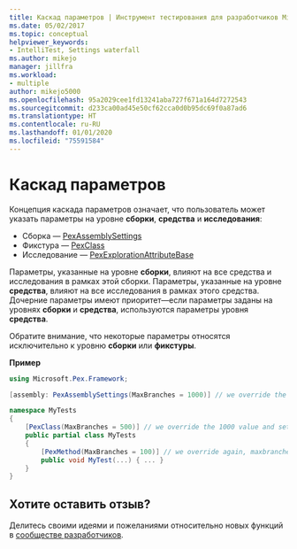 ```yaml
---
title: Каскад параметров | Инструмент тестирования для разработчиков Microsoft IntelliTest
ms.date: 05/02/2017
ms.topic: conceptual
helpviewer_keywords:
- IntelliTest, Settings waterfall
ms.author: mikejo
manager: jillfra
ms.workload:
- multiple
author: mikejo5000
ms.openlocfilehash: 95a2029cee1fd13241aba727f671a164d7272543
ms.sourcegitcommit: d233ca00ad45e50cf62cca0d0b95dc69f0a87ad6
ms.translationtype: HT
ms.contentlocale: ru-RU
ms.lasthandoff: 01/01/2020
ms.locfileid: "75591584"
---
```

# <a name="settings-waterfall"></a>Каскад параметров

Концепция каскада параметров означает, что пользователь может указать параметры на уровне **сборки**, **средства** и **исследования**:

* Сборка — [PexAssemblySettings](attribute-glossary.md#pexassemblysettings)
* Фикстура — [PexClass](attribute-glossary.md#pexclass)
* Исследование — [PexExplorationAttributeBase](attribute-glossary.md#pexexplorationattributebase)

Параметры, указанные на уровне **сборки**, влияют на все средства и исследования в рамках этой сборки. Параметры, указанные на уровне **средства**, влияют на все исследования в рамках этого средства. Дочерние параметры имеют приоритет&mdash;если параметры заданы на уровнях **сборки** и **средства**, используются параметры уровня **средства**.

Обратите внимание, что некоторые параметры относятся исключительно к уровню **сборки** или **фикстуры**.

**Пример**

```csharp
using Microsoft.Pex.Framework;

[assembly: PexAssemblySettings(MaxBranches = 1000)] // we override the default value of maxbranches

namespace MyTests
{
    [PexClass(MaxBranches = 500)] // we override the 1000 value and set maxbranches to 500
    public partial class MyTests
    {
        [PexMethod(MaxBranches = 100)] // we override again, maxbranches = 100
        public void MyTest(...) { ... }
    }
}
```

## <a name="got-feedback"></a>Хотите оставить отзыв?

Делитесь своими идеями и пожеланиями относительно новых функций в [сообществе разработчиков](https://developercommunity.visualstudio.com/content/idea/post.html?space=8).

